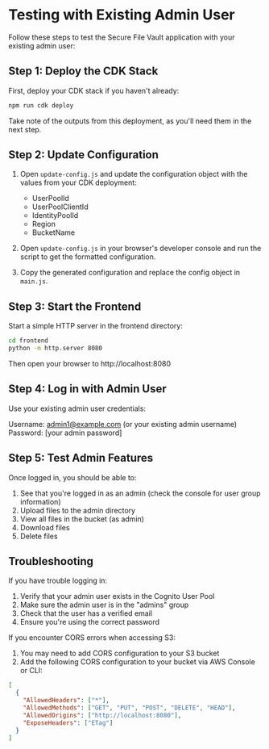 # Testing with Existing Admin User

Follow these steps to test the Secure File Vault application with your existing admin user:

## Step 1: Deploy the CDK Stack

First, deploy your CDK stack if you haven't already:

```bash
npm run cdk deploy

```

Take note of the outputs from this deployment, as you'll need them in the next step.

## Step 2: Update Configuration

1. Open `update-config.js` and update the configuration object with the values from your CDK deployment:

   - UserPoolId
   - UserPoolClientId
   - IdentityPoolId
   - Region
   - BucketName

2. Open `update-config.js` in your browser's developer console and run the script to get the formatted configuration.

3. Copy the generated configuration and replace the config object in `main.js`.

## Step 3: Start the Frontend

Start a simple HTTP server in the frontend directory:

```bash
cd frontend
python -m http.server 8080
```

Then open your browser to http://localhost:8080

## Step 4: Log in with Admin User

Use your existing admin user credentials:

Username: admin1@example.com (or your existing admin username)
Password: [your admin password]

## Step 5: Test Admin Features

Once logged in, you should be able to:

1. See that you're logged in as an admin (check the console for user group information)
2. Upload files to the admin directory
3. View all files in the bucket (as admin)
4. Download files
5. Delete files

## Troubleshooting

If you have trouble logging in:

1. Verify that your admin user exists in the Cognito User Pool
2. Make sure the admin user is in the "admins" group
3. Check that the user has a verified email
4. Ensure you're using the correct password

If you encounter CORS errors when accessing S3:

1. You may need to add CORS configuration to your S3 bucket
2. Add the following CORS configuration to your bucket via AWS Console or CLI:

```json
[
  {
    "AllowedHeaders": ["*"],
    "AllowedMethods": ["GET", "PUT", "POST", "DELETE", "HEAD"],
    "AllowedOrigins": ["http://localhost:8080"],
    "ExposeHeaders": ["ETag"]
  }
]
```
